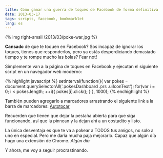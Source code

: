 ```yaml
---
title: Cómo ganar una guerra de toques de Facebook de forma definitiva
date: 2013-03-17
tags: scripts, facebook, bookmarklet
lang: es
---
```


{% img right-small /2013/03/poke-war.jpg %}

**Cansado** de que te toquen en Facebook? Sos incapaz de ignorar los toques, tienes que responderlos, pero ya estás desperdiciando demasiado tiempo y te rompe mucho las bolas? Fear not!

Simplemente van a la página de toques en Facebook y ejecutan el siguiente script en un navegador web moderno:

{% highlight javascript %}
setInterval(function(){
  var pokes = document.querySelectorAll('.pokesDashboard .prs .uiIconText');
  for(var i = 0; i < pokes.length; ++i){
    pokes[i].click();
  }
}, 1000);
{% endhighlight %}

También pueden agregarlo a marcadores arrastrando el siguiente link a la barra de marcadores: 
<a href="javascript:setInterval(function(){    var pokes = document.querySelectorAll('.pokesDashboard .prs .uiIconText');   for(var i = 0; i < pokes.length; ++i){      pokes[i].click();    }  }, 1000);">
	Autotocar
</a>

Recuerden que tienen que dejar la pestaña abierta para que siga funcionando, así que la pinnean y la dejan ahí a un costadito y listo.

La única desventaja es que te va a pokear a TODOS tus amigos, no solo a uno en especial. Pero me daría mucha paja mejorarlo. Capaz que algún día hago una extensión de Chrome. *Algún día*

Y ahora, me voy a seguir procrastinando.